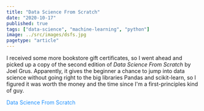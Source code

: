 ```yaml
---
title: "Data Science From Scratch"
date: "2020-10-17"
published: true
tags: ["data-science", "machine-learning", "python"]
image: ../src/images/dsfs.jpg
pagetype: "article"
---
```


I received some more bookstore gift certificates, so I went ahead and picked up a copy of the second edition of _Data Science From Scratch_ by Joel Grus. Apparently, it gives the beginner a chance to jump into data science without going right to the big libraries Pandas and scikit-learn, so I figured it was worth the money and the time since I'm a first-principles kind of guy.

<a href="https://www.amazon.com/Data-Science-Scratch-Principles-Python/dp/1492041130" target="_blank" rel="noreferrer noopener" style="text-decoration: none; color: dodgerblue;">Data Science From Scratch</a>
